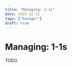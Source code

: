 ```yaml
---
title: "Managing: 1-1s"
date: 2019-12-31
tags: ["manager"]
draft: true
---
```


# Managing: 1-1s

TODO
